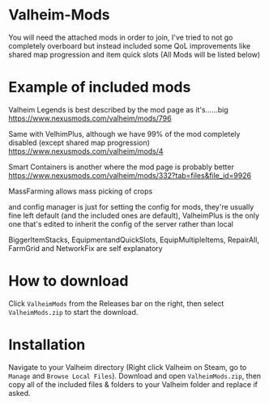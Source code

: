 # Valheim-Mods

You will need the attached mods in order to join, I've tried to not go completely overboard but instead included some QoL improvements like shared map progression and item quick slots (All Mods will be listed below) 

# Example of included mods
Valheim Legends is best described by the mod page as it's......big
https://www.nexusmods.com/valheim/mods/796

Same with VelhimPlus, although we have 99% of the mod completely disabled (except shared map progression)
https://www.nexusmods.com/valheim/mods/4

Smart Containers is another where the mod page is probably better
https://www.nexusmods.com/valheim/mods/332?tab=files&file_id=9926

MassFarming allows mass picking of crops

and config manager is just for setting the config for mods, they're usually fine left default (and the included ones are default), ValheimPlus is the only one that's edited to inherit the config of the server rather than local

BiggerItemStacks, EquipmentandQuickSlots, EquipMultipleItems, RepairAll, FarmGrid and NetworkFix are self explanatory

# How to download
Click `ValheimMods` from the Releases bar on the right, then select `ValheimMods.zip` to start the download.

# Installation
Navigate to your Valheim directory (Right click Valheim on Steam, go to `Manage` and `Browse Local Files`).
Download and open `ValheimMods.zip`, then copy all of the included files & folders to your Valheim folder and replace if asked.
